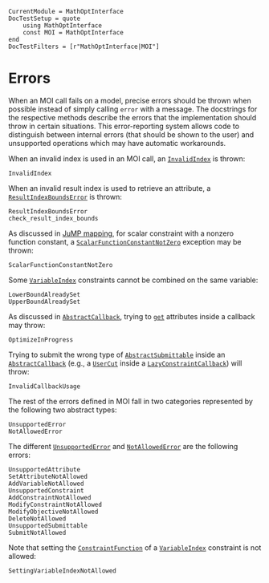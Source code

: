 ```@meta
CurrentModule = MathOptInterface
DocTestSetup = quote
    using MathOptInterface
    const MOI = MathOptInterface
end
DocTestFilters = [r"MathOptInterface|MOI"]
```

# Errors

When an MOI call fails on a model, precise errors should be thrown when possible
instead of simply calling `error` with a message. The docstrings for the
respective methods describe the errors that the implementation should throw in
certain situations. This error-reporting system allows code to distinguish
between internal errors (that should be shown to the user) and unsupported
operations which may have automatic workarounds.

When an invalid index is used in an MOI call, an [`InvalidIndex`](@ref) is
thrown:
```@docs
InvalidIndex
```

When an invalid result index is used to retrieve an attribute, a
[`ResultIndexBoundsError`](@ref) is thrown:
```@docs
ResultIndexBoundsError
check_result_index_bounds
```

As discussed in [JuMP mapping](@ref), for scalar constraint with a nonzero
function constant, a [`ScalarFunctionConstantNotZero`](@ref) exception may be
thrown:
```@docs
ScalarFunctionConstantNotZero
```

Some [`VariableIndex`](@ref) constraints cannot be combined on the same
variable:
```@docs
LowerBoundAlreadySet
UpperBoundAlreadySet
```

As discussed in [`AbstractCallback`](@ref), trying to [`get`](@ref) attributes
inside a callback may throw:
```@docs
OptimizeInProgress
```

Trying to submit the wrong type of [`AbstractSubmittable`](@ref) inside an
[`AbstractCallback`](@ref) (e.g., a [`UserCut`](@ref) inside a
[`LazyConstraintCallback`](@ref)) will throw:
```@docs
InvalidCallbackUsage
```

The rest of the errors defined in MOI fall in two categories represented by the
following two abstract types:
```@docs
UnsupportedError
NotAllowedError
```

The different [`UnsupportedError`](@ref) and [`NotAllowedError`](@ref) are the
following errors:
```@docs
UnsupportedAttribute
SetAttributeNotAllowed
AddVariableNotAllowed
UnsupportedConstraint
AddConstraintNotAllowed
ModifyConstraintNotAllowed
ModifyObjectiveNotAllowed
DeleteNotAllowed
UnsupportedSubmittable
SubmitNotAllowed
```

Note that setting the [`ConstraintFunction`](@ref) of a [`VariableIndex`](@ref)
constraint is not allowed:
```@docs
SettingVariableIndexNotAllowed
```
